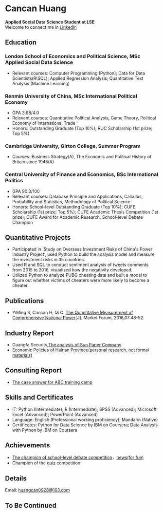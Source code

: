 # Cancan Huang    

**Applied Social Data Science Student at LSE**    
Welcome to connect me in [LinkedIn](https://www.linkedin.com/in/cancanhuang/)

## Education

### London School of Economics and Political Science, MSc Applied Social Data Science                      
* Relevant courses: Computer Programming (Python); Data for Data Scientists(R\SQL); Applied Regression Analysis; Quantitative Text Analysis (Machine Learning)

### Renmin University of China, MSc International Political Economy                           
* GPA 3.98/4.0
* Relevant courses: Quantitative Political Analysis, Game Theory, Political Economy of International Trade
* Honors: Outstanding Graduate (Top 10%); RUC Scholarship (1st prize; Top 5%)

### Cambridge University, Girton College, Summer Program                                     
* Courses: Business Strategy(A), The Economic and Political History of Britain since 1945(A)

### Central University of Finance and Economics, BSc International Politics                   
* GPA 90.3/100    
* Relevant courses: Database Principle and Applications, Calculus, Probability and Statistics, Methodology of Political Science 
* Honors: School-level Outstanding Graduate (Top 10%); CUFE Scholarship (1st prize; Top 5%); CUFE Academic Thesis Competition (1st prize); CUFE Award for Academic Research; School-level Debate Champion

## Quantitative Projects
* Participated in ‘Study on Overseas Investment Risks of China's Power Industry Project’, used Python to build the analysis model and measure the investment risks in 35 countries.
* Used R and SQL to conduct sentiment analysis of tweets comments from 2015 to 2016, visualized how the negativity developed. 
* Utilized Python to analyze PUBG cheating data and built a model to figure out whether victims of cheaters were more likely to become a cheater. 

## Publications
* YiMing S, Cancan H, Qi C. [The Quantitative Measurement of Comprehensive National Power](http://www.qikanchina.net/thesis/detail/1655944)[J]. Market Forum, 2016,07:48-52. 

## Industry Report
* Guangfa Security,[The analysis of Sun Paper Company](http://pdf.dfcfw.com/pdf/H3_AP201806061153206605_1.pdf)
* [Economic Policies of Hainan Province(personal research, not formal materials)](https://github.com/cancan-huang/CancanHuang.github.io/blob/master/Economies%20and%20Economic%20Policy%20of%20Hainan%20Province.pdf)

## Consulting Report
* [The case answer for ABC training camp](https://github.com/cancan-huang/CancanHuang.github.io/blob/master/%E7%AB%8B%E5%BF%83%E5%85%AC%E7%9B%8A%E7%BB%84%E7%BB%87%E7%AE%A1%E7%90%86%E8%83%BD%E5%8A%9B%E4%B8%8E%E8%BF%90%E8%90%A5%E6%95%88%E7%8E%87%E6%8F%90%E5%8D%87%E9%A1%B9%E7%9B%AE%E6%B1%87%E6%8A%A5_C%E7%BB%84%EF%BC%88%E6%96%B0%EF%BC%89.pdf)


## Skills and Certificates

* IT: Python (Intermediate); R (Intermediate); SPSS (Advanced); Microsoft Excel (Advanced); PowerPoint (Advanced)
* Language: English (Professional working proficiency); Mandarin (Native)
* Certificates: Python for Data Science by IBM on Coursera; Data Analysis with Python by IBM on Coursera

## Achievements

* [The champion of school-level debate competition](http://sg.cufe.edu.cn/info/1061/3196.htm)，[news(for fun)](http://sg.cufe.edu.cn/info/1043/3191.htm)
* Champion of the quiz competition

## Details
Email: huangcan0928@163.com



## To Be Continued


